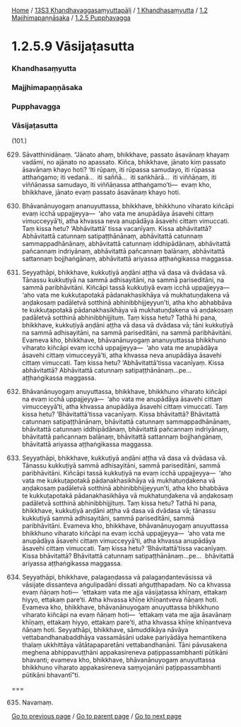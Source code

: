 
[Home](/) / [13S3 Khandhavaggasaṃyuttapāḷi](/tipitaka/13S3.md) / [1 Khandhasaṃyutta](/tipitaka/13S3/1.md) / [1.2 Majjhimapaṇṇāsaka](/tipitaka/13S3/1/1.2.md) / [1.2.5 Pupphavagga](/tipitaka/13S3/1/1.2/1.2.5.md)

# 1.2.5.9 Vāsijaṭasutta

### Khandhasaṃyutta

### Majjhimapaṇṇāsaka

### Pupphavagga

### Vāsijaṭasutta

(101.)

629. Sāvatthinidānaṃ. “Jānato ahaṃ, bhikkhave, passato āsavānaṃ khayaṃ vadāmi, no ajānato no apassato. Kiñca, bhikkhave, jānato kiṃ passato āsavānaṃ khayo hoti? ‘Iti rūpaṃ, iti rūpassa samudayo, iti rūpassa atthaṅgamo; iti vedanā…  iti saññā…  iti saṅkhārā…  iti viññāṇaṃ, iti viññāṇassa samudayo, iti viññāṇassa atthaṅgamo’ti—  evaṃ kho, bhikkhave, jānato evaṃ passato āsavānaṃ khayo hoti.

630. Bhāvanānuyogaṃ ananuyuttassa, bhikkhave, bhikkhuno viharato kiñcāpi evaṃ icchā uppajjeyya—  ‘aho vata me anupādāya āsavehi cittaṃ vimucceyyā’ti, atha khvassa neva anupādāya āsavehi cittaṃ vimuccati. Taṃ kissa hetu? ‘Abhāvitattā’ tissa vacanīyaṃ. Kissa abhāvitattā? Abhāvitattā catunnaṃ satipaṭṭhānānaṃ, abhāvitattā catunnaṃ sammappadhānānaṃ, abhāvitattā catunnaṃ iddhipādānaṃ, abhāvitattā pañcannaṃ indriyānaṃ, abhāvitattā pañcannaṃ balānaṃ, abhāvitattā sattannaṃ bojjhaṅgānaṃ, abhāvitattā ariyassa aṭṭhaṅgikassa maggassa.

631. Seyyathāpi, bhikkhave, kukkuṭiyā aṇḍāni aṭṭha vā dasa vā dvādasa vā. Tānassu kukkuṭiyā na sammā adhisayitāni, na sammā pariseditāni, na sammā paribhāvitāni. Kiñcāpi tassā kukkuṭiyā evaṃ icchā uppajjeyya—  ‘aho vata me kukkuṭapotakā pādanakhasikhāya vā mukhatuṇḍakena vā aṇḍakosaṃ padāletvā sotthinā abhinibbhijjeyyun’ti, atha kho abhabbāva te kukkuṭapotakā pādanakhasikhāya vā mukhatuṇḍakena vā aṇḍakosaṃ padāletvā sotthinā abhinibbhijjituṃ. Taṃ kissa hetu? Tathā hi pana, bhikkhave, kukkuṭiyā aṇḍāni aṭṭha vā dasa vā dvādasa vā; tāni kukkuṭiyā na sammā adhisayitāni, na sammā pariseditāni, na sammā paribhāvitāni. Evameva kho, bhikkhave, bhāvanānuyogaṃ ananuyuttassa bhikkhuno viharato kiñcāpi evaṃ icchā uppajjeyya—  ‘aho vata me anupādāya āsavehi cittaṃ vimucceyyā’ti, atha khvassa neva anupādāya āsavehi cittaṃ vimuccati. Taṃ kissa hetu? ‘Abhāvitattā’tissa vacanīyaṃ. Kissa abhāvitattā? Abhāvitattā catunnaṃ satipaṭṭhānānaṃ…pe…  aṭṭhaṅgikassa maggassa.

632. Bhāvanānuyogaṃ anuyuttassa, bhikkhave, bhikkhuno viharato kiñcāpi na evaṃ icchā uppajjeyya—  ‘aho vata me anupādāya āsavehi cittaṃ vimucceyyā’ti, atha khvassa anupādāya āsavehi cittaṃ vimuccati. Taṃ kissa hetu? ‘Bhāvitattā’tissa vacanīyaṃ. Kissa bhāvitattā? Bhāvitattā catunnaṃ satipaṭṭhānānaṃ, bhāvitattā catunnaṃ sammappadhānānaṃ, bhāvitattā catunnaṃ iddhipādānaṃ, bhāvitattā pañcannaṃ indriyānaṃ, bhāvitattā pañcannaṃ balānaṃ, bhāvitattā sattannaṃ bojjhaṅgānaṃ, bhāvitattā ariyassa aṭṭhaṅgikassa maggassa.

633. Seyyathāpi, bhikkhave, kukkuṭiyā aṇḍāni aṭṭha vā dasa vā dvādasa vā. Tānassu kukkuṭiyā sammā adhisayitāni, sammā pariseditāni, sammā paribhāvitāni. Kiñcāpi tassā kukkuṭiyā na evaṃ icchā uppajjeyya—  ‘aho vata me kukkuṭapotakā pādanakhasikhāya vā mukhatuṇḍakena vā aṇḍakosaṃ padāletvā sotthinā abhinibbhijjeyyun’ti, atha kho bhabbāva te kukkuṭapotakā pādanakhasikhāya vā mukhatuṇḍakena vā aṇḍakosaṃ padāletvā sotthinā abhinibbhijjituṃ. Taṃ kissa hetu? Tathā hi pana, bhikkhave, kukkuṭiyā aṇḍāni aṭṭha vā dasa vā dvādasa vā; tānassu kukkuṭiyā sammā adhisayitāni, sammā pariseditāni, sammā paribhāvitāni. Evameva kho, bhikkhave, bhāvanānuyogaṃ anuyuttassa bhikkhuno viharato kiñcāpi na evaṃ icchā uppajjeyya—  ‘aho vata me anupādāya āsavehi cittaṃ vimucceyyā’ti, atha khvassa anupādāya āsavehi cittaṃ vimuccati. Taṃ kissa hetu? ‘Bhāvitattā’tissa vacanīyaṃ. Kissa bhāvitattā? Bhāvitattā catunnaṃ satipaṭṭhānānaṃ…pe…  bhāvitattā ariyassa aṭṭhaṅgikassa maggassa.

634. Seyyathāpi, bhikkhave, palagaṇḍassa vā palagaṇḍantevāsissa vā vāsijaṭe dissanteva aṅgulipadāni dissati aṅguṭṭhapadaṃ. No ca khvassa evaṃ ñāṇaṃ hoti—  ‘ettakaṃ vata me ajja vāsijaṭassa khīṇaṃ, ettakaṃ hiyyo, ettakaṃ pare’ti. Atha khvassa khīṇe khīṇantveva ñāṇaṃ hoti. Evameva kho, bhikkhave, bhāvanānuyogaṃ anuyuttassa bhikkhuno viharato kiñcāpi na evaṃ ñāṇaṃ hoti—  ‘ettakaṃ vata me ajja āsavānaṃ khīṇaṃ, ettakaṃ hiyyo, ettakaṃ pare’ti, atha khvassa khīṇe khīṇantveva ñāṇaṃ hoti. Seyyathāpi, bhikkhave, sāmuddikāya nāvāya vettabandhanabaddhāya vassamāsāni udake pariyādāya hemantikena thalaṃ ukkhittāya vātātapaparetāni vettabandhanāni. Tāni pāvusakena meghena abhippavuṭṭhāni appakasireneva paṭippassambhanti pūtikāni bhavanti; evameva kho, bhikkhave, bhāvanānuyogaṃ anuyuttassa bhikkhuno viharato appakasireneva saṃyojanāni paṭippassambhanti pūtikāni bhavantī”ti.

===

635. Navamaṃ.



[Go to previous page](/tipitaka/13S3/1/1.2/1.2.5/1.2.5.8.md) / [Go to parent page](/tipitaka/13S3/1/1.2/1.2.5.md) / [Go to next page](/tipitaka/13S3/1/1.2/1.2.5/1.2.5.10.md)


